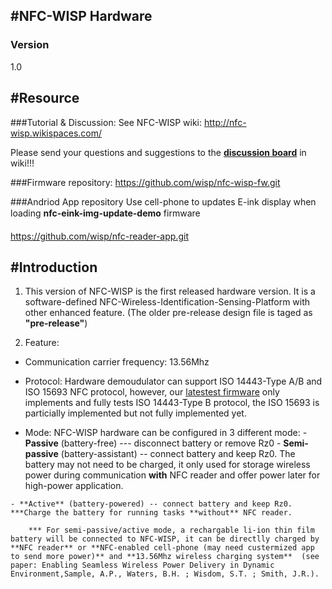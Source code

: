 #NFC-WISP Hardware
---
### Version
1.0

#Resource
---
###Tutorial & Discussion: 
See NFC-WISP wiki: http://nfc-wisp.wikispaces.com/

Please send your questions and suggestions to the [**discussion board**](http://nfc-wisp.wikispaces.com/wiki/messages) in wiki!!!	    

###Firmware repository:
https://github.com/wisp/nfc-wisp-fw.git

###Andriod App repository
Use cell-phone to updates E-ink display when loading **nfc-eink-img-update-demo** firmware 

https://github.com/wisp/nfc-reader-app.git		

#Introduction
---
1. This version of NFC-WISP is the first released hardware version. It is a software-defined NFC-Wireless-Identification-Sensing-Platform with other enhanced feature. (The older pre-release design file is taged as **"pre-release"**)

2. Feature:
  *  Communication carrier frequency: 13.56Mhz 
  *  Protocol: 
            Hardware demoudulator can support ISO 14443-Type A/B and ISO 15693 NFC protocol, however, our [latestest firmware](https://github.com/wisp/nfc-wisp-fw.git) only implements  and fully tests ISO 14443-Type B protocol, the ISO 15693 is particially implemented but not fully implemented yet.

  *  Mode: NFC-WISP hardware can be configured in 3 different mode: 
  	- **Passive** (battery-free) --- disconnect battery or remove Rz0
  	- **Semi-passive** (battery-assistant) -- connect battery and keep Rz0. The battery may not need to be charged, it only used for storage wireless power during communication **with** NFC reader and offer power later for high-power application.

  	- **Active** (battery-powered) -- connect battery and keep Rz0. ***Charge the battery for running tasks **without** NFC reader.

        *** For semi-passive/active mode, a rechargable li-ion thin film battery will be connected to NFC-WISP, it can be directlly charged by **NFC reader** or **NFC-enabled cell-phone (may need custermized app to send more power)** and **13.56Mhz wireless charging system**  (see paper: Enabling Seamless Wireless Power Delivery in Dynamic Environment,Sample, A.P., Waters, B.H. ; Wisdom, S.T. ; Smith, J.R.).




